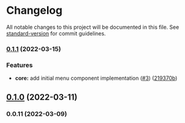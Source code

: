 # Changelog

All notable changes to this project will be documented in this file. See [standard-version](https://github.com/conventional-changelog/standard-version) for commit guidelines.

### [0.1.1](https://github.com/haiilo/catalyst/compare/@haiilo/catalyst/v0.1.0...@haiilo/catalyst/v0.1.1) (2022-03-15)


### Features

* **core:** add initial menu component implementation ([#3](https://github.com/haiilo/catalyst/issues/3)) ([219370b](https://github.com/haiilo/catalyst/commit/219370bf5957585c23aab2b728dff0812da2c3a6))

## [0.1.0](https://github.com/haiilo/catalyst/compare/@haiilo/catalyst/v0.0.11...@haiilo/catalyst/v0.1.0) (2022-03-11)

### 0.0.11 (2022-03-09)

